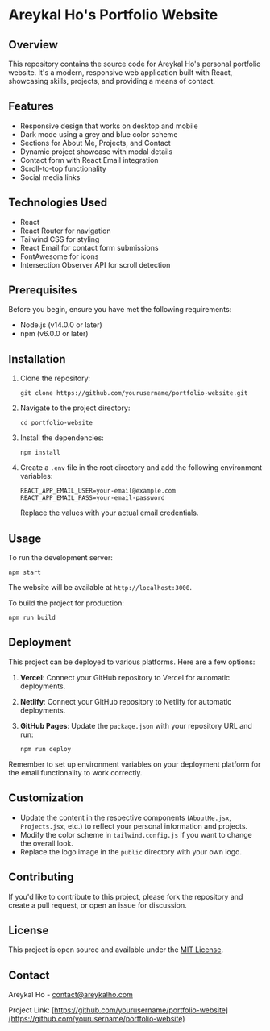 # Areykal Ho's Portfolio Website

## Overview

This repository contains the source code for Areykal Ho's personal portfolio website. It's a modern, responsive web application built with React, showcasing skills, projects, and providing a means of contact.

## Features

- Responsive design that works on desktop and mobile
- Dark mode using a grey and blue color scheme
- Sections for About Me, Projects, and Contact
- Dynamic project showcase with modal details
- Contact form with React Email integration
- Scroll-to-top functionality
- Social media links

## Technologies Used

- React
- React Router for navigation
- Tailwind CSS for styling
- React Email for contact form submissions
- FontAwesome for icons
- Intersection Observer API for scroll detection

## Prerequisites

Before you begin, ensure you have met the following requirements:

- Node.js (v14.0.0 or later)
- npm (v6.0.0 or later)

## Installation

1. Clone the repository:
   ```
   git clone https://github.com/yourusername/portfolio-website.git
   ```

2. Navigate to the project directory:
   ```
   cd portfolio-website
   ```

3. Install the dependencies:
   ```
   npm install
   ```

4. Create a `.env` file in the root directory and add the following environment variables:
   ```
   REACT_APP_EMAIL_USER=your-email@example.com
   REACT_APP_EMAIL_PASS=your-email-password
   ```
   Replace the values with your actual email credentials.

## Usage

To run the development server:

```
npm start
```

The website will be available at `http://localhost:3000`.

To build the project for production:

```
npm run build
```

## Deployment

This project can be deployed to various platforms. Here are a few options:

1. **Vercel**: Connect your GitHub repository to Vercel for automatic deployments.

2. **Netlify**: Connect your GitHub repository to Netlify for automatic deployments.

3. **GitHub Pages**: Update the `package.json` with your repository URL and run:
   ```
   npm run deploy
   ```

Remember to set up environment variables on your deployment platform for the email functionality to work correctly.

## Customization

- Update the content in the respective components (`AboutMe.jsx`, `Projects.jsx`, etc.) to reflect your personal information and projects.
- Modify the color scheme in `tailwind.config.js` if you want to change the overall look.
- Replace the logo image in the `public` directory with your own logo.

## Contributing

If you'd like to contribute to this project, please fork the repository and create a pull request, or open an issue for discussion.

## License

This project is open source and available under the [MIT License](LICENSE).

## Contact

Areykal Ho - contact@areykalho.com

Project Link: [https://github.com/yourusername/portfolio-website](https://github.com/yourusername/portfolio-website)
